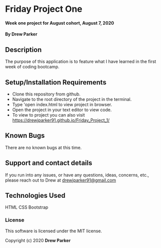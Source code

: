 # Friday Project One

#### Week one project for August cohort, August 7, 2020

#### By Drew Parker

## Description

The purpose of this application is to feature what I have learned in the first week of coding bootcamp.

## Setup/Installation Requirements

* Clone this repository from github.
* Navigate to the root directory of the project in the terminal.
* Type 'open index.html to view project in browser.
* Open the project in your text editor to view code.
* To view to project you can also visit https://drewjparker91.github.io/Friday_Project_1/

## Known Bugs

There are no known bugs at this time.

## Support and contact details

If you run into any issues, or have any questions, ideas, concerns, etc., please reach out to Drew at drewjparker91@gmail.com


## Technologies Used

HTML
CSS
Bootstrap

### License

This software is licensed under the MIT license.

Copyright (c) 2020 **Drew Parker**